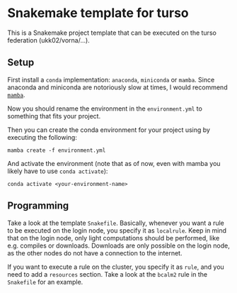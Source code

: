 # Snakemake template for turso

This is a Snakemake project template that can be executed on the turso federation (ukk02/vorna/...).

## Setup

First install a `conda` implementation: `anaconda`, `miniconda` or `mamba`.
Since anaconda and miniconda are notoriously slow at times, I would recommend [`mamba`](https://github.com/conda-forge/miniforge#mambaforge).

Now you should rename the environment in the `environment.yml` to something that fits your project.

Then you can create the conda environment for your project using by executing the following:
```shell
mamba create -f environment.yml
```

And activate the environment (note that as of now, even with mamba you likely have to use `conda activate`):
```shell
conda activate <your-environment-name>
```

## Programming

Take a look at the template `Snakefile`.
Basically, whenever you want a rule to be executed on the login node, you specify it as `localrule`.
Keep in mind that on the login node, only light computations should be performed, like e.g. compiles or downloads.
Downloads are only possible on the login node, as the other nodes do not have a connection to the internet.

If you want to execute a rule on the cluster, you specify it as `rule`, and you need to add a `resources` section. Take a look at the `bcalm2` rule in the `Snakefile` for an example.
